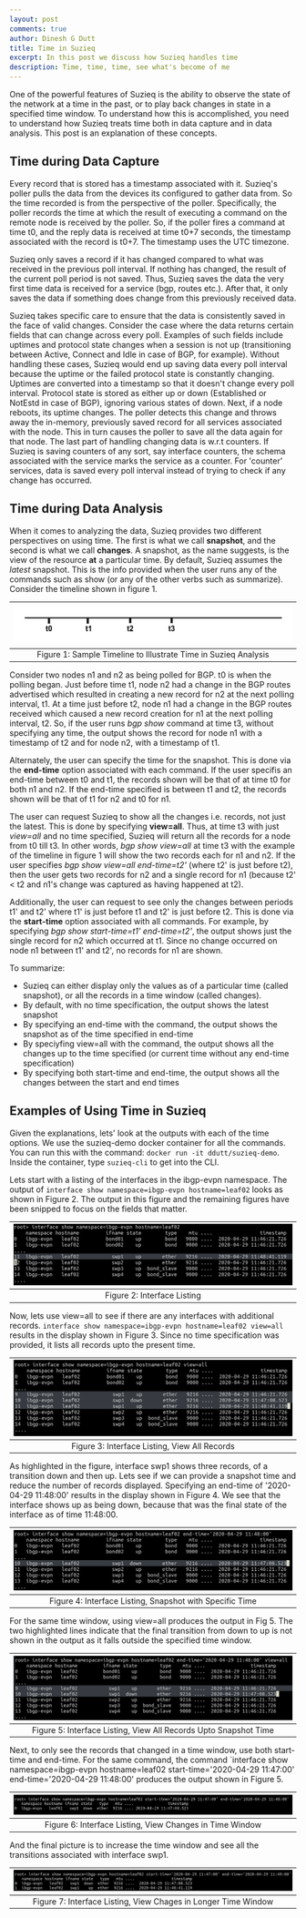 ```yaml
---
layout: post
comments: true
author: Dinesh G Dutt
title: Time in Suzieq
excerpt: In this post we discuss how Suzieq handles time
description: Time, time, time, see what's become of me
---
```

One of the powerful features of Suzieq is the ability to observe the state of the network at a time in the past, or to play back changes in state in a specified time window. To understand how this is accomplished, you need to understand how Suzieq treats time both in data capture and in data analysis. This post is an explanation of these concepts.

## Time during Data Capture
Every record that is stored has a timestamp associated with it. Suzieq's poller pulls the data from the devices its configured to gather data from. So the time recorded is from the perspective of the poller. Specifically, the poller records the time at which the result of executing a command on the remote node is received by the poller. So, if the poller fires a command at time t0, and the reply data is received at time t0+7 seconds, the timestamp associated with the record is t0+7. The timestamp uses the UTC timezone.

Suzieq only saves a record if it has changed compared to what was received in the previous poll interval. If nothing has changed, the result of the current poll period is not saved. Thus, Suzieq saves the data the very first time data is received for a service (bgp, routes etc.). After that, it only saves the data if something does change from this previously received data. 

Suzieq takes specific care to ensure that the data is consistently saved in the face of valid changes. Consider the case where the data returns certain fields that can change across every poll. Examples of such fields include uptimes and protocol state changes when a session is not up (transitioning between Active, Connect and Idle in case of BGP, for example). Without handling these cases, Suzieq would end up saving data every poll interval because the uptime or the failed protocol state is constantly changing. Uptimes are converted into a timestamp so that it doesn't change every poll interval. Protocol state is stored as either up or down (Established or NotEstd in case of BGP), ignoring various states of down. Next, if a node reboots, its uptime changes. The poller detects this change and throws away the in-memory, previously saved record for all services associated with the node. This in turn causes the poller to save all the data again for that node. The last part of handling changing data is w.r.t counters. If Suzieq is saving counters of any sort, say interface counters, the schema associated with the service marks the service as a counter. For 'counter' services, data is saved every poll interval instead of trying to check if any change has occurred.

## Time during Data Analysis
When it comes to analyzing the data, Suzieq provides two different perspectives on using time. The first is what we call **snapshot**, and the second is what we call **changes**. A snapshot, as the name suggests, is the view of the resource **at** a particular time. By default, Suzieq assumes the *latest* snapshot. This is the info provided when the user runs any of the commands such as show (or any of the other verbs such as summarize). Consider the timeline shown in figure 1. 

|![](/assets/images/2020-05-04/time-Fig1.png)
|:--:|
| Figure 1: Sample Timeline to Illustrate Time in Suzieq Analysis |

Consider two nodes n1 and n2 as being polled for BGP. t0 is when the polling began. Just before time t1, node n2 had a change in the BGP routes advertised which resulted in creating a new record for n2 at the next polling interval, t1. At a time just before t2, node n1 had a change in the BGP routes received which caused a new record creation for n1 at the next polling interval, t2. So, if the user runs *bgp show* command at time t3, without specifying any time, the output shows the record for node n1 with a timestamp of t2 and for node n2, with a timestamp of t1. 

Alternately, the user can specify the time for the snapshot. This is done via the **end-time** option associated with each command. If the user specifis an end-time between t0 and t1, the records shown will be that of at time t0 for both n1 and n2. If the end-time specified is between t1 and t2, the records shown will be that of t1 for n2 and t0 for n1.

The user can request Suzieq to show all the changes i.e. records, not just the latest.  This is done by specifying **view=all**.  Thus, at time t3 with just *view=all* and no time specified, Suzieq will return all the records for a node from t0 till t3. In other words, *bgp show view=all* at time t3 with the example of the timeline in figure 1 will show the two records each for n1 and n2. If the user specifies *bgp show view=all end-time=t2'* (where t2' is just before t2), then the user gets two records for n2 and a single record for n1 (because t2' < t2 and n1's change was captured as having happened at t2). 

Additionally, the user can request to see only the changes between periods t1' and t2' where t1' is just before t1 and t2' is just before t2. This is done via the **start-time** option associated with all commands. For example, by specifying *bgp show start-time=t1' end-time=t2'*, the output shows just the single record for n2 which occurred at t1. Since no change occurred on node n1 between t1' and t2', no records for n1 are shown. 

To summarize:

- Suzieq can either display only the values as of a particular time (called snapshot), or all the records in a time window (called changes).
- By default, with no time specification, the output shows the latest snapshot
- By specifying an end-time with the command, the output shows the snapshot as of the time specified in end-time
- By speciyfing view=all with the command, the output shows all the changes up to the time specified (or current time without any end-time specification)
- By specifying both start-time and end-time, the output shows all the changes between the start and end times


## Examples of Using Time in Suzieq

Given the explanations, lets' look at the outputs with each of the time options. We use the suzieq-demo docker container for all the commands. You can run this with the command: `docker run -it ddutt/suzieq-demo`. Inside the container, type `suzieq-cli` to get into the CLI.

Lets start with a listing of the interfaces in the ibgp-evpn namespace. The output of `interface show namespace=ibgp-evpn hostname=leaf02` looks as shown in Figure 2. The output in this figure and the remaining figures have been snipped to focus on the fields that matter.

|![](/assets/images/2020-05-04/time-Fig2.png)
|:--:|
| Figure 2: Interface Listing |
	
Now, lets use view=all to see if there are any interfaces with additional records. `interface show namespace=ibgp-evpn hostname=leaf02 view=all` results in the display shown in Figure 3. Since no time specification was provided, it lists all records upto the present time.

|![](/assets/images/2020-05-04/time-Fig3.png)
|:--:|
| Figure 3: Interface Listing, View All Records |

As highlighted in the figure, interface swp1 shows three records, of a transition down and then up. Lets see if we can provide a snapshot time and reduce the number of records displayed. Specifying an end-time of '2020-04-29 11:48:00' results in the display shown in Figure 4. We see that the interface shows up as being down, because that was the final state of the interface as of time 11:48:00.

|![](/assets/images/2020-05-04/time-Fig4.png)
|:--:|
| Figure 4: Interface Listing, Snapshot with Specific Time |

For the same time window, using view=all produces the output in Fig 5. The two highlighted lines indicate that the final transition from down to up is not shown in the output as it falls outside the specified time window. 

|![](/assets/images/2020-05-04/time-Fig5.png)
|:--:|
| Figure 5: Interface Listing, View All Records Upto Snapshot Time |

Next, to only see the records that changed in a time window, use both start-time and end-time. For the same command, the command `interface show namespace=ibgp-evpn hostname=leaf02 start-time='2020-04-29 11:47:00' end-time='2020-04-29 11:48:00' produces the output shown in Figure 5.

|![](/assets/images/2020-05-04/time-Fig6.png)
|:--:|
| Figure 6: Interface Listing, View Changes in Time Window |

And the final picture is to increase the time window and see all the transitions associated with interface swp1.

|![](/assets/images/2020-05-04/time-Fig7.png)
|:--:|
| Figure 7: Interface Listing, View Chages in Longer Time Window |



